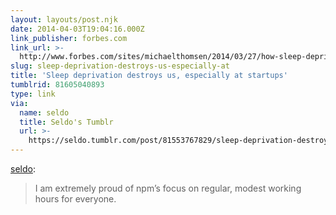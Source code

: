 ```yaml
---
layout: layouts/post.njk
date: 2014-04-03T19:04:16.000Z
link_publisher: forbes.com
link_url: >-
  http://www.forbes.com/sites/michaelthomsen/2014/03/27/how-sleep-deprivation-drives-the-high-failure-rates-of-tech-startups/
slug: sleep-deprivation-destroys-us-especially-at
title: 'Sleep deprivation destroys us, especially at startups'
tumblrid: 81605040893
type: link
via:
  name: seldo
  title: Seldo's Tumblr
  url: >-
    https://seldo.tumblr.com/post/81553767829/sleep-deprivation-destroys-us-especially-at
---
```

<p><a href="http://seldo.tumblr.com/post/81553767829/sleep-deprivation-destroys-us-especially-at-startups" class="tumblr_blog">seldo</a>:</p>

<blockquote><p>I am extremely proud of npm’s focus on regular, modest working hours for everyone.</p></blockquote>
